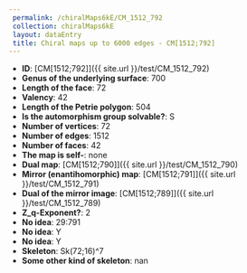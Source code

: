 ```yaml
--- 
 permalink: /chiralMaps6kE/CM_1512_792 
 collection: chiralMaps6kE
 layout: dataEntry
 title: Chiral maps up to 6000 edges - CM[1512;792]
---
```


- **ID**: [CM[1512;792]]({{ site.url }}/test/CM_1512_792)
- **Genus of the underlying surface**: 700
- **Length of the face**: 72
- **Valency**: 42
- **Length of the Petrie polygon**: 504
- **Is the automorphism group solvable?**: S
- **Number of vertices**: 72
- **Number of edges**: 1512
- **Number of faces**: 42
- **The map is self-**: none
- **Dual map**: [CM[1512;790]]({{ site.url }}/test/CM_1512_790)
- **Mirror (enantihomorphic) map**: [CM[1512;791]]({{ site.url }}/test/CM_1512_791)
- **Dual of the mirror image**: [CM[1512;789]]({{ site.url }}/test/CM_1512_789)
- **Z_q-Exponent?**: 2
- **No idea**:  29:791
- **No idea**: Y
- **No idea**: Y
- **Skeleton**: Sk(72;16)^7
- **Some other kind of skeleton**: nan

